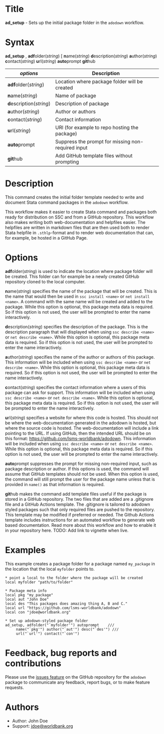 # Title

__ad_setup__ - Sets up the initial package folder in the `adodown` workflow.

# Syntax

__ad_setup__ , **adf**older(_string_) [ **n**ame(_string_) **d**escription(_string_) **a**uthor(_string_) **c**ontact(_string_) **u**rl(_string_) **auto**prompt **git**hub

| _options_ | Description |
|--------------------|-------------|
| **adf**older(_string_)    | Location where package folder will be created |
| **n**ame(_string_)        | Name of package |
| **d**escription(_string_) | Description of package |
| **a**uthor(_string_)      | Author or authors |
| **c**ontact(_string_)     | Contact information |
| **u**rl(_string_)         | URl (for example to repo hosting the package) |
| **auto**prompt              | Suppress the prompt for missing non-required input  |
| **git**hub                | Add GitHub template files without prompting  |

# Description

This command creates the initial folder template needed to write and document Stata command packages in the `adodown` workflow.

This workflow makes it easier to create Stata command and packages both ready for distribution on SSC and from a GitHub repository. This workflow also makes writing both web-documentation and helpfiles easier. The helpfiles are written in markdown files that are then used both to render Stata helpfile in `.sthlp`-format and to render web documentation that can, for example, be hosted in a GitHub Page.

# Options

**adf**older(_string_) is used to indicate the location where package folder will be created. This folder can for example be a newly created GitHub repository cloned to the local computer.

**n**ame(_string_) specifies the name of the package that will be created. This is the name that would then be used in `ssc install <name>` or `net install <name>`. A command with the same name will be created and added to the package. While this option is optional, this package meta data is required. So if this option is not used, the user will be prompted to enter the name interactively.

**d**escription(_string_) specifies the description of the package. This is the description paragraph that will displayed when using `ssc describe <name>` or `net describe <name>`. While this option is optional, this package meta data is required. So if this option is not used, the user will be prompted to enter the name interactively.

**a**uthor(_string_) specifies the name of the author or authors of this package. This information will be included when using `ssc describe <name>` or `net describe <name>`. While this option is optional, this package meta data is required. So if this option is not used, the user will be prompted to enter the name interactively.

**c**ontact(_string_) specifies the contact information where a users of this package can ask for support. This information will be included when using `ssc describe <name>` or `net describe <name>`. While this option is optional, this package meta data is required. So if this option is not used, the user will be prompted to enter the name interactively.

**u**rl(_string_) specifies a website for where this code is hosted. This should not be where the web-documentation generated in the adodown is hosted, but where the source code is hosted. The web-documentation will include a link pointing to the URL. If using GitHub, then the intended URL should be on this format: https://github.com/lsms-worldbank/adodown. This information will be included when using `ssc describe <name>` or `net describe <name>`. While this option is optional, this package meta data is required. So if this option is not used, the user will be prompted to enter the name interactively.

**auto**prompt suppresses the prompt for missing non-required input, such as package description or author. If this options is used, the command will assume that GitHub templates should not be used. When this option is used, the command will still prompt the user for the package name unless that is provided in `name()` as that information is required.

**git**hub makes the command add template files useful if the package is stored in a GitHub repository. The two files that are added are a .gitignore file and a GitHub Actions template. The .gitignore is tailored to adodown styled packages such that only required files are pushed to the repository. This template may be modified if preferred or needed. The Github Actions template includes instructions for an automated workflow to generate web based documentation. Read more about this workflow and how to enable it in your repository here. TODO: Add link to vignette when live.

# Examples

This example creates a package folder for a package named `my_package` in the location that the local `myfolder` points to.

```
* point a local to the folder where the package will be created
local myfolder "path/to/folder"

* Package meta info
local pkg "my_package"
local aut "John Doe"
local des "This packages does amazing thing A, B and C."
local url "https://github.com/lsms-worldbank/adodown"
local con "jdoe@worldbank.org"

* Set up adodown-styled package folder
ad_setup, adfolder("`myfolder'") autoprompt    ///
     name("`pkg'") author("`aut'") desc("`des'") ///
     url("`url'") contact("`con'")
```

# Feedback, bug reports and contributions

Please use the [issues feature](https://github.com/lsms-worldbank/adodown/issues) on the GitHub repository for the `adodown` package to communicate any feedback, report bugs, or to make feature requests.

# Authors

* Author: John Doe
* Support: jdoe@worldbank.org
